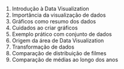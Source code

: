 1. Introdução à Data Visualization
2. Importância da visualização de dados
3. Gráficos como resumo dos dados
4. Cuidados ao criar gráficos
5. Exemplo prático com conjunto de dados
6. Origem da área de Data Visualization
7. Transformação de dados
8. Comparação de distribuição de filmes
9. Comparação de médias ao longo dos anos